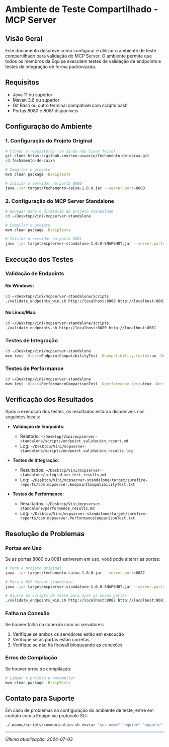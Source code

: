 # Ambiente de Teste Compartilhado - MCP Server

## Visão Geral

Este documento descreve como configurar e utilizar o ambiente de teste compartilhado para validação do MCP Server. O ambiente permite que todos os membros da Equipe executem testes de validação de endpoints e testes de integração de forma padronizada.

## Requisitos

- Java 11 ou superior
- Maven 3.6 ou superior
- Git Bash ou outro terminal compatível com scripts bash
- Portas 8080 e 8081 disponíveis

## Configuração do Ambiente

### 1. Configuração do Projeto Original

```bash
# Clonar o repositório (se ainda não tiver feito)
git clone https://github.com/seu-usuario/fechamento-de-caixa.git
cd fechamento-de-caixa

# Compilar o projeto
mvn clean package -DskipTests

# Iniciar o servidor na porta 8080
java -jar target/fechamento-caixa-1.0.0.jar --server.port=8080
```

### 2. Configuração do MCP Server Standalone

```bash
# Navegar para o diretório do projeto standalone
cd ~/Desktop/Vini/mcpserver-standalone

# Compilar o projeto
mvn clean package -DskipTests

# Iniciar o servidor na porta 8081
java -jar target/mcpserver-standalone-1.0.0-SNAPSHOT.jar --server.port=8081
```

## Execução dos Testes

### Validação de Endpoints

#### No Windows:

```bash
cd ~/Desktop/Vini/mcpserver-standalone/scripts
./validate_endpoints_win.sh http://localhost:8080 http://localhost:8081
```

#### No Linux/Mac:

```bash
cd ~/Desktop/Vini/mcpserver-standalone/scripts
./validate_endpoints.sh http://localhost:8080 http://localhost:8081
```

### Testes de Integração

```bash
cd ~/Desktop/Vini/mcpserver-standalone
mvn test -Dtest=EndpointCompatibilityTest -Dcompatibility.test=true -Doriginal.server.url=http://localhost:8080 -Dnew.server.url=http://localhost:8081
```

### Testes de Performance

```bash
cd ~/Desktop/Vini/mcpserver-standalone
mvn test -Dtest=PerformanceComparisonTest -Dperformance.test=true -Doriginal.server.url=http://localhost:8080 -Dnew.server.url=http://localhost:8081
```

## Verificação dos Resultados

Após a execução dos testes, os resultados estarão disponíveis nos seguintes locais:

- **Validação de Endpoints**:

  - Relatório: `~/Desktop/Vini/mcpserver-standalone/scripts/endpoint_validation_report.md`
  - Log: `~/Desktop/Vini/mcpserver-standalone/scripts/endpoint_validation_results.log`

- **Testes de Integração**:

  - Resultados: `~/Desktop/Vini/mcpserver-standalone/integration_test_results.md`
  - Log: `~/Desktop/Vini/mcpserver-standalone/target/surefire-reports/com.mcpserver.EndpointCompatibilityTest.txt`

- **Testes de Performance**:
  - Resultados: `~/Desktop/Vini/mcpserver-standalone/performance_results.md`
  - Log: `~/Desktop/Vini/mcpserver-standalone/target/surefire-reports/com.mcpserver.PerformanceComparisonTest.txt`

## Resolução de Problemas

### Portas em Uso

Se as portas 8080 ou 8081 estiverem em uso, você pode alterar as portas:

```bash
# Para o projeto original
java -jar target/fechamento-caixa-1.0.0.jar --server.port=8082

# Para o MCP Server standalone
java -jar target/mcpserver-standalone-1.0.0-SNAPSHOT.jar --server.port=8083

# Ajuste os scripts de teste para usar as novas portas
./validate_endpoints_win.sh http://localhost:8082 http://localhost:8083
```

### Falha na Conexão

Se houver falha na conexão com os servidores:

1. Verifique se ambos os servidores estão em execução
2. Verifique se as portas estão corretas
3. Verifique se não há firewall bloqueando as conexões

### Erros de Compilação

Se houver erros de compilação:

```bash
# Limpar o projeto e recompilar
mvn clean package -DskipTests
```

## Contato para Suporte

Em caso de problemas na configuração do ambiente de teste, entre em contato com a Equipe via protocolo SLI:

```bash
./.manus/scripts/communication.sh enviar "seu-nome" "equipe" "suporte" "Descrição do problema encontrado" "true"
```

---

_Última atualização: 2024-07-03_
